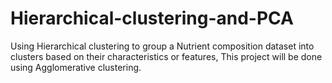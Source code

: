 # Hierarchical-clustering-and-PCA
Using Hierarchical clustering to group a Nutrient composition dataset into clusters based on their characteristics or features, This project will be done using Agglomerative clustering.
